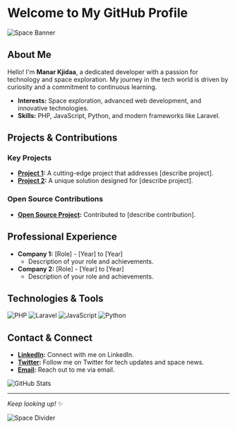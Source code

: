 # Welcome to My GitHub Profile

![Space Banner](https://i.imgur.com/dYcYQ7E.jpg)

## About Me

Hello! I'm **Manar Kjidaa**, a dedicated developer with a passion for technology and space exploration. My journey in the tech world is driven by curiosity and a commitment to continuous learning.

- **Interests:** Space exploration, advanced web development, and innovative technologies.
- **Skills:** PHP, JavaScript, Python, and modern frameworks like Laravel.

## Projects & Contributions

### Key Projects
- **[Project 1](https://github.com/yourusername/project1):** A cutting-edge project that addresses [describe project].
- **[Project 2](https://github.com/yourusername/project2):** A unique solution designed for [describe project].

### Open Source Contributions
- **[Open Source Project](https://github.com/opensourceproject):** Contributed to [describe contribution].

## Professional Experience

- **Company 1:** [Role] - [Year] to [Year]
  - Description of your role and achievements.
- **Company 2:** [Role] - [Year] to [Year]
  - Description of your role and achievements.

## Technologies & Tools

![PHP](https://img.shields.io/badge/PHP-777BB4?style=for-the-badge&logo=php&logoColor=white)
![Laravel](https://img.shields.io/badge/Laravel-FF2D20?style=for-the-badge&logo=laravel&logoColor=white)
![JavaScript](https://img.shields.io/badge/JavaScript-F7DF1E?style=for-the-badge&logo=javascript&logoColor=black)
![Python](https://img.shields.io/badge/Python-3776AB?style=for-the-badge&logo=python&logoColor=white)

## Contact & Connect

- **[LinkedIn](https://www.linkedin.com/in/yourusername):** Connect with me on LinkedIn.
- **[Twitter](https://twitter.com/yourusername):** Follow me on Twitter for tech updates and space news.
- **[Email](mailto:yourname@example.com):** Reach out to me via email.

![GitHub Stats](https://github-readme-stats.vercel.app/api?username=yourusername&show_icons=true&theme=radical)

---

*Keep looking up!* ✨

![Space Divider](https://i.imgur.com/ZOXwDsD.png)
